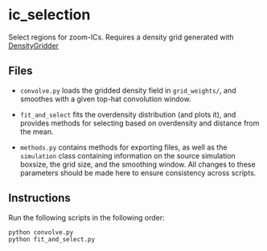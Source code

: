 # ic_selection
Select regions for zoom-ICs. Requires a density grid generated with [DensityGridder](https://github.com/christopherlovell/densitygridder)

## Files


- `convolve.py` loads the gridded density field in `grid_weights/`, and smoothes with a given top-hat convolution window.

- `fit_and_select` fits the overdensity distribution (and plots it), and provides methods for selecting based on overdensity and distance from the mean.

- `methods.py` contains methods for exporting files, as well as the `simulation` class containing information on the source simulation boxsize, the grid size, and the smoothing window. All changes to these parameters should be made here to ensure consistency across scripts.

## Instructions
Run the following scripts in the following order:
```
python convolve.py
python fit_and_select.py
```
